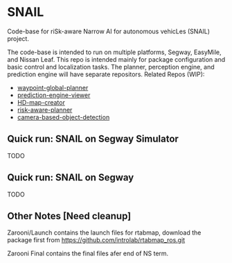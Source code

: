 # SNAIL
Code-base for riSk-aware Narrow AI for autonomous vehicLes (SNAIL) project.

The code-base is intended to run on multiple platforms, Segway, EasyMile, and Nissan Leaf. This repo is intended mainly for package configuration and basic control and localization tasks. The planner, perception engine, and prediction engine will have separate repositors.
Related Repos (WIP):
- [waypoint-global-planner](https://github.com/gkouros/waypoint-global-planner)
- [prediction-engine-viewer]()
- [HD-map-creator]()
- [risk-aware-planner]()
- [camera-based-object-detection]()


## Quick run: SNAIL on Segway Simulator
TODO

## Quick run: SNAIL on Segway
TODO
## Other Notes [Need cleanup]
Zarooni/Launch contains the launch files for rtabmap, download the package first from https://github.com/introlab/rtabmap_ros.git

Zarooni Final contains the final files afer end of NS term.

